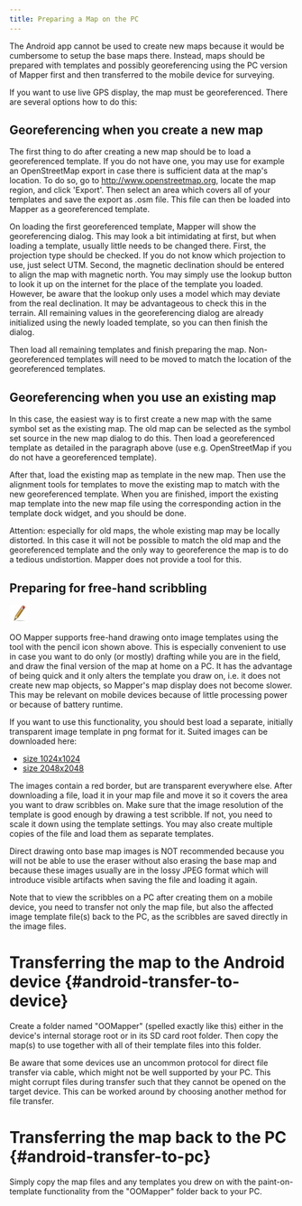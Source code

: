 ```yaml
---
title: Preparing a Map on the PC
---
```


The Android app cannot be used to create new maps because it would be cumbersome
to setup the base maps there. Instead, maps should be prepared with templates
and possibly georeferencing using the PC version of Mapper first and then
transferred to the mobile device for surveying.

If you want to use live GPS display, the map must be georeferenced. There are
several options how to do this:


Georeferencing when you create a new map
----------------------------------------

The first thing to do after creating a new map should be to load a georeferenced
template. If you do not have one, you may use for example an OpenStreetMap
export in case there is sufficient data at the map's location. To do so, go to 
http://www.openstreetmap.org, locate the map region, and click 'Export'. Then
select an area which covers all of your templates and save the export as .osm
file. This file can then be loaded into Mapper as a georeferenced template.

On loading the first georeferenced template, Mapper will show the georeferencing
dialog. This may look a bit intimidating at first, but when loading a template,
usually little needs to be changed there. First, the projection type should be
checked. If you do not know which projection to use, just select UTM. Second,
the magnetic declination should be entered to align the map with magnetic north.
You may simply use the lookup button to look it up on the internet for the place
of the template you loaded. However, be aware that the lookup only uses a model
which may deviate from the real declination. It may be advantageous to check
this in the terrain. All remaining values in the georeferencing dialog are
already initialized using the newly loaded template, so you can then finish the
dialog.

Then load all remaining templates and finish preparing the map.
Non-georeferenced templates will need to be moved to match the location of the
georeferenced templates.


Georeferencing when you use an existing map
-------------------------------------------

In this case, the easiest way is to first create a new map with the same symbol
set as the existing map. The old map can be selected as the symbol set source in
the new map dialog to do this. Then load a georeferenced template as detailed in
the paragraph above (use e.g. OpenStreetMap if you do not have a georeferenced
template).

After that, load the existing map as template in the new map. Then use the
alignment tools for templates to move the existing map to match with the new
georeferenced template. When you are finished, import the existing map template
into the new map file using the corresponding action in the template dock widget,
and you should be done.

Attention: especially for old maps, the whole existing map may be locally
distorted. In this case it will not be possible to match the old map and the
georeferenced template and the only way to georeference the map is to do a
tedious undistortion. Mapper does not provide a tool for this.


Preparing for free-hand scribbling
----------------------------------

![](../mapper-images/pencil.png)

OO Mapper supports free-hand drawing onto image templates using the tool with
the pencil icon shown above. This is especially convenient to use in case you
want to do only (or mostly) drafting while you are in the field, and draw the
final version of the map at home on a PC. It has the advantage of being quick
and it only alters the template you draw on, i.e. it does not create new map
objects, so Mapper's map display does not become slower. This may be relevant on
mobile devices because of little processing power or because of battery runtime.

If you want to use this functionality, you should best load a separate,
initially transparent image template in png format for it. Suited images can be
downloaded here:

 - <a href="attachment/scribble_1024.png">size 1024x1024</a>
 - <a href="attachment/scribble_2048.png">size 2048x2048</a>
 
The images contain a red border, but are transparent everywhere else. After
downloading a file, load it in your map file and move it so it covers the area
you want to draw scribbles on. Make sure that the image resolution of the
template is good enough by drawing a test scribble. If not, you need to scale it
down using the template settings. You may also create multiple copies of the
file and load them as separate templates.

Direct drawing onto base map images is NOT recommended because you will not be
able to use the eraser without also erasing the base map and because these
images usually are in the lossy JPEG format which will introduce visible
artifacts when saving the file and loading it again.

Note that to view the scribbles on a PC after creating them on a mobile device,
you need to transfer not only the map file, but also the affected image template
file(s) back to the PC, as the scribbles are saved directly in the image files.



Transferring the map to the Android device {#android-transfer-to-device}
==========================================

Create a folder named "OOMapper" (spelled exactly like this) either in the
device's internal storage root or in its SD card root folder. Then copy the 
map(s) to use together with all of their template files into this folder.

Be aware that some devices use an uncommon protocol for direct file transfer via
cable, which might not be well supported by your PC. This might corrupt files
during transfer such that they cannot be opened on the target device. This can
be worked around by choosing another method for file transfer.



Transferring the map back to the PC {#android-transfer-to-pc}
===================================

Simply copy the map files and any templates you drew on with the
paint-on-template functionality from the "OOMapper" folder back to your PC.
